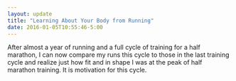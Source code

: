 ```yaml
---
layout: update
title: "Learning About Your Body from Running"
date: 2016-01-05T10:55:46-5:00
---
```


After almost a year of running and a full cycle of training for a half marathon, I can now compare my runs this cycle  to those in the last training cycle and realize just how fit and in shape I was at the peak of half marathon training.  It is motivation for this cycle. 

